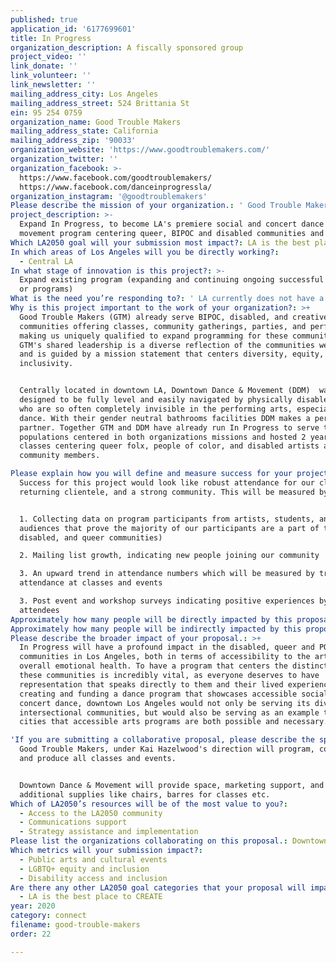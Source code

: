 ```yaml
---
published: true
application_id: '6177699601'
title: In Progress
organization_description: A fiscally sponsored group
project_video: ''
link_donate: ''
link_volunteer: ''
link_newsletter: ''
mailing_address_city: Los Angeles
mailing_address_street: 524 Brittania St
ein: 95 254 0759
organization_name: Good Trouble Makers
mailing_address_state: California
mailing_address_zip: '90033'
organization_website: 'https://www.goodtroublemakers.com/'
organization_twitter: ''
organization_facebook: >-
  https://www.facebook.com/goodtroublemakers/   
  https://www.facebook.com/danceinprogressla/
organization_instagram: '@goodtroublemakers'
Please describe the mission of your organization.: ' Good Trouble Makers are artist-agitators committed to making; making art, making room, making change, making good trouble. We are a genre expanding, practice-driven collaborative that is perpetually investigating what anti-racist and queer dance making, teaching, and performing looks like. '
project_description: >-
  Expand In Progress, to become LA's premiere social and concert dance and
  movement program centering queer, BIPOC and disabled communities and artists.
Which LA2050 goal will your submission most impact?: LA is the best place to CONNECT
In which areas of Los Angeles will you be directly working?:
  - Central LA
In what stage of innovation is this project?: >-
  Expand existing program (expanding and continuing ongoing successful projects
  or programs)
What is the need you’re responding to?: ' LA currently does not have a movement studio that prioritizes Queer, Disabled, Black, Indigenous, and people of color (BIPOC.) Downtown LA is emerging as a center of queer nightlife and community. It''s central location makes it also accessible to disabled and BIPOC populations. Good Trouble Makers and Downtown Dance & Movement are joining forces to address the absence of movement based programming that centers artists and members of these communities. '
Why is this project important to the work of your organization?: >+
  Good Trouble Makers (GTM) already serve BIPOC, disabled, and creative
  communities offering classes, community gatherings, parties, and performances
  making us uniquely qualified to expand programming for these communities.
  GTM's shared leadership is a diverse reflection of the communities we share
  and is guided by a mission statement that centers diversity, equity, and
  inclusivity.  


  Centrally located in downtown LA, Downtown Dance & Movement (DDM)  was
  designed to be fully level and easily navigated by physically disabled people
  who are so often completely invisible in the performing arts, especially
  dance. With their gender neutral bathrooms facilities DDM makes a perfect
  partner. Together GTM and DDM have already run In Progress to serve the
  populations centered in both organizations missions and hosted 2 years of
  classes centering queer folx, people of color, and disabled artists and
  community members.

Please explain how you will define and measure success for your project.: >-
  Success for this project would look like robust attendance for our classes,
  returning clientele, and a strong community. This will be measured by: 


  1. Collecting data on program participants from artists, students, and
  audiences that prove the majority of our participants are a part of the BIPOC,
  disabled, and queer communities)

  2. Mailing list growth, indicating new people joining our community

  3. An upward trend in attendance numbers which will be measured by tracking
  attendance at classes and events

  3. Post event and workshop surveys indicating positive experiences by
  attendees 
Approximately how many people will be directly impacted by this proposal?: '30'
Approximately how many people will be indirectly impacted by this proposal?: '500'
Please describe the broader impact of your proposal.: >+
  In Progress will have a profound impact in the disabled, queer and POC
  communities in Los Angeles, both in terms of accessibility to the arts and
  overall emotional health. To have a program that centers the distinct needs of
  these communities is incredibly vital, as everyone deserves to have
  representation that speaks directly to them and their lived experiences. By
  creating and funding a dance program that showcases accessible social and
  concert dance, downtown Los Angeles would not only be serving its diverse and
  intersectional communities, but would also be serving as an example to other
  cities that accessible arts programs are both possible and necessary.

'If you are submitting a collaborative proposal, please describe the specific role of partner organizations in the project.': >-
  Good Trouble Makers, under Kai Hazelwood's direction will program, coordinate,
  and produce all classes and events.


  Downtown Dance & Movement will provide space, marketing support, and
  additional supplies like chairs, barres for classes etc.
Which of LA2050’s resources will be of the most value to you?:
  - Access to the LA2050 community
  - Communications support
  - Strategy assistance and implementation
Please list the organizations collaborating on this proposal.: Downtown Dance & Movement
Which metrics will your submission impact?:
  - Public arts and cultural events
  - LGBTQ+ equity and inclusion
  - Disability access and inclusion
Are there any other LA2050 goal categories that your proposal will impact?:
  - LA is the best place to CREATE
year: 2020
category: connect
filename: good-trouble-makers
order: 22

---
```

